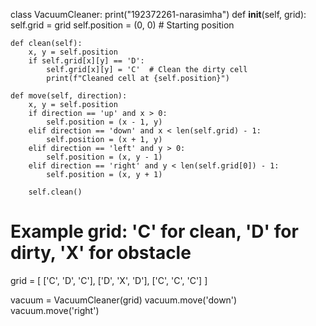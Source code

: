 class VacuumCleaner:
    print("192372261-narasimha")
    def __init__(self, grid):
        self.grid = grid
        self.position = (0, 0)  # Starting position

    def clean(self):
        x, y = self.position
        if self.grid[x][y] == 'D':
            self.grid[x][y] = 'C'  # Clean the dirty cell
            print(f"Cleaned cell at {self.position}")

    def move(self, direction):
        x, y = self.position
        if direction == 'up' and x > 0:
            self.position = (x - 1, y)
        elif direction == 'down' and x < len(self.grid) - 1:
            self.position = (x + 1, y)
        elif direction == 'left' and y > 0:
            self.position = (x, y - 1)
        elif direction == 'right' and y < len(self.grid[0]) - 1:
            self.position = (x, y + 1)

        self.clean()

# Example grid: 'C' for clean, 'D' for dirty, 'X' for obstacle
grid = [
    ['C', 'D', 'C'],
    ['D', 'X', 'D'],
    ['C', 'C', 'C']
]

vacuum = VacuumCleaner(grid)
vacuum.move('down')
vacuum.move('right')
